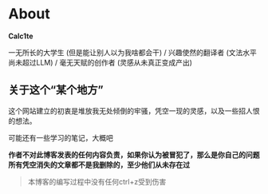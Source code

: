 # About

**Calc1te**

一无所长的大学生 (但是能让别人以为我啥都会干) /
兴趣使然的翻译者 (文法水平尚未超过LLM) /
毫无天赋的创作者 (灵感从未真正变成产出)

## 关于这个“某个地方”

这个网站建立的初衷是堆放我无处倾倒的牢骚，凭空一现的灵感，以及一些招人恨的想法。

可能还有一些学习的笔记，大概吧

**作者不对此博客发表的任何内容负责，如果你认为被冒犯了，那么是你自己的问题**
**所有凭空消失的文章都不是我删除的，至少他们从未存在过**

> 本博客的编写过程中没有任何ctrl+z受到伤害
